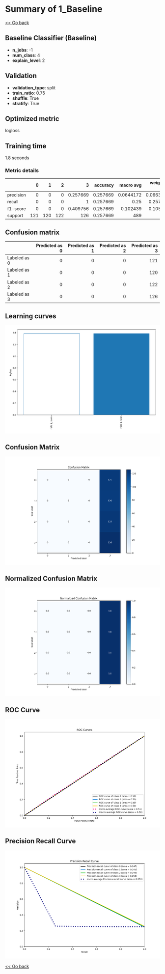 # Summary of 1_Baseline

[<< Go back](../README.md)


## Baseline Classifier (Baseline)
- **n_jobs**: -1
- **num_class**: 4
- **explain_level**: 2

## Validation
 - **validation_type**: split
 - **train_ratio**: 0.75
 - **shuffle**: True
 - **stratify**: True

## Optimized metric
logloss

## Training time

1.8 seconds

### Metric details
|           |   0 |   1 |   2 |          3 |   accuracy |   macro avg |   weighted avg |   logloss |
|:----------|----:|----:|----:|-----------:|-----------:|------------:|---------------:|----------:|
| precision |   0 |   0 |   0 |   0.257669 |   0.257669 |   0.0644172 |      0.0663932 |   1.38613 |
| recall    |   0 |   0 |   0 |   1        |   0.257669 |   0.25      |      0.257669  |   1.38613 |
| f1-score  |   0 |   0 |   0 |   0.409756 |   0.257669 |   0.102439  |      0.105581  |   1.38613 |
| support   | 121 | 120 | 122 | 126        |   0.257669 | 489         |    489         |   1.38613 |


## Confusion matrix
|              |   Predicted as 0 |   Predicted as 1 |   Predicted as 2 |   Predicted as 3 |
|:-------------|-----------------:|-----------------:|-----------------:|-----------------:|
| Labeled as 0 |                0 |                0 |                0 |              121 |
| Labeled as 1 |                0 |                0 |                0 |              120 |
| Labeled as 2 |                0 |                0 |                0 |              122 |
| Labeled as 3 |                0 |                0 |                0 |              126 |

## Learning curves
![Learning curves](learning_curves.png)
## Confusion Matrix

![Confusion Matrix](confusion_matrix.png)


## Normalized Confusion Matrix

![Normalized Confusion Matrix](confusion_matrix_normalized.png)


## ROC Curve

![ROC Curve](roc_curve.png)


## Precision Recall Curve

![Precision Recall Curve](precision_recall_curve.png)



[<< Go back](../README.md)
